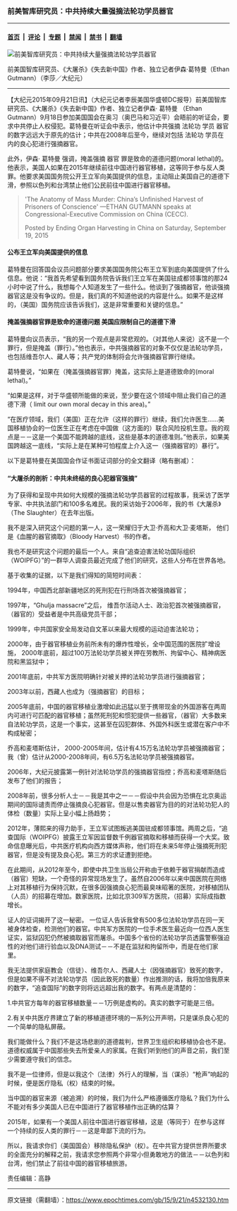 ### 前美智库研究员：中共持续大量强摘法轮功学员器官

---

#### [首页](../../../..?n4532130) &nbsp;|&nbsp; [评论](../../../../../epoch-comment?n4532130) &nbsp;|&nbsp; [专题](../../../../../epoch-special?n4532130) &nbsp;|&nbsp; [禁闻](../../../../../epoch-news?n4532130) &nbsp;|&nbsp; [禁书](../../../../../books?n4532130) &nbsp;|&nbsp; [翻墙](https://github.com/gfw-breaker/nogfw/blob/master/README.md?n4532130)


<div><img alt="前美智库研究员：中共持续大量强摘法轮功学员器官" class="attachment-djy_600_400 size-djy_600_400 wp-post-image" src="https://i.epochtimes.com/assets/uploads/2015/09/1509191157332192-600x400.jpg"/>
<div class="caption">
 <p>
  前美国智库研究员、《大屠杀》《失去新中国》作者、独立记者伊森‧葛特曼（Ethan Gutmann）（李莎／大纪元）
 </p>
</div></div><hr/><div class="post_content" id="artbody" itemprop="articleBody">
 <!-- article content begin -->
 <p>
  【大纪元2015年09月21日讯】（大纪元记者李辰美国华盛顿DC报导）前美国智库研究员、《大屠杀》《失去新中国》作者、独立记者伊森‧
  <ok href="https://www.epochtimes.com/gb/tag/%E8%91%9B%E7%89%B9%E6%9B%BC.html">
   葛特曼
  </ok>
  （Ethan Gutmann）9月18日参加美国国会在奥习（奥巴马和习近平）会晤前的听证会，要求中共停止人权侵犯。葛特曼在听证会中表示，他估计中共强摘
  <ok href="https://www.epochtimes.com/gb/tag/%E6%B3%95%E8%BD%AE%E5%8A%9F.html">
   法轮功
  </ok>
  学员
  <ok href="https://www.epochtimes.com/gb/tag/%E5%99%A8%E5%AE%98.html">
   器官
  </ok>
  的数字远远大于原先的估计；中共在2008年后至今，继续对包括
  <ok href="https://www.epochtimes.com/gb/tag/%E6%B3%95%E8%BD%AE%E5%8A%9F.html">
   法轮功
  </ok>
  学员在内的良心犯进行强摘器官。
 </p>
 <p>
  此外，伊森‧
  <ok href="https://www.epochtimes.com/gb/tag/%E8%91%9B%E7%89%B9%E6%9B%BC.html">
   葛特曼
  </ok>
  强调，掩盖强摘
  <ok href="https://www.epochtimes.com/gb/tag/%E5%99%A8%E5%AE%98.html">
   器官
  </ok>
  罪是致命的道德问题(moral lethal)的。他表示，美国人如果在2015年继续前往中国进行器官移植，这等同于参与反人类罪。他要求美国国务院公开王立军向美国提供的信息，主动阻止美国自己的道德下滑，参照以色列和台湾禁止他们公民前往中国进行器官移植。
 </p>
 <p>
 </p>
 <div id="fb-root">
 </div>
 <p>
 </p>
 <div class="fb-video" data-allowfullscreen="1" data-href="/EndingOrganHarvesting/videos/vb.1420337608183381/1656622381221568/?type=1">
  <div class="fb-xfbml-parse-ignore">
   <blockquote cite="https://www.facebook.com/EndingOrganHarvesting/videos/1656622381221568/">
    <p>
     <ok href="https://www.facebook.com/EndingOrganHarvesting/videos/1656622381221568/">
     </ok>
    </p>
    <p>
     'The Anatomy of Mass Murder: China’s Unfinished Harvest of Prisoners of Conscience' —ETHAN GUTMANN speaks at Congressional-Executive Commission on China (CECC).
    </p>
    <p>
     Posted by
     <ok href="https://www.facebook.com/EndingOrganHarvesting">
      Ending Organ Harvesting in China
     </ok>
     on Saturday, September 19, 2015
    </p>
   </blockquote>
  </div>
 </div>
 <p>
  <h4>
   公布王立军向美国提供的信息
  </h4>
  <p>
   葛特曼在回答国会议员问题部分要求美国国务院公布王立军到底向美国提供了什么信息。他说：“我首先希望看到国务院告诉我们王立军在美国驻成都领事馆的那24小时中说了什么，我想每个人知道发生了一些什么。他谈到了强摘器官，他谈强摘器官这是没有争议的。但是，我们真的不知道他说的内容是什么。如果不是这样的，（美国）国务院应该告诉我们，这是非常重要和关键的信息。”
  </p>
  <p>
   <h4>
    掩盖强摘器官罪是致命的道德问题 美国应限制自己的道德下滑
   </h4>
   <p>
    葛特曼向议员表示，“我的另一个观点是非常悲观的。（对其他人来说）这不是一个罪行，但是掩盖（罪行）。”他也表示，中共强摘器官的对象不仅仅是法轮功学员，也包括维吾尔人、藏人等；共产党的体制将会允许强摘器官罪行继续。
   </p>
   <p>
    葛特曼说，“如果在（掩盖强摘器官罪）掩盖，这实际上是道德致命的(moral lethal)。”
   </p>
   <p>
    “如果是这样，对于华盛顿所能做的来说，至少要在这个领域中阻止我们自己的道德下滑（ limit our own moral decay in this area)。”
   </p>
   <p>
    “在医疗领域，我们（美国）正在允许（这样的罪行）继续，我们允许医生……美国移植协会的一位医生正在考虑在中国做（这方面的）联合风险投机生意。我的观点是－－这是一个美国不能跨越的底线，这些是基本的道德准则。”他表示，如果美国跨越这一底线，“实际上是在某种可怕程度上介入这一（强摘器官的）暴行”。
   </p>
   <p>
    以下是葛特曼在美国国会作证书面证词部分的全文翻译（略有删减）：
   </p>
   <p>
    <h4>
     “大屠杀的剖析：中共未终结的良心犯器官强摘”
    </h4>
    <p>
     为了获得和呈现中共如何大规模的强摘法轮功学员器官的过程故事，我采访了医学专家、中共执法部门和100多名难民。我的采访始于2006年，我的书《大屠杀》（The Slaughter）在去年出版。
    </p>
    <p>
     我不是深入研究这个问题的第一人，这一荣耀归于大卫‧乔高和大卫‧麦塔斯， 他们是《血腥的器官摘取》（Bloody Harvest）书的作者。
    </p>
    <p>
     我也不是研究这个问题的最后一个人。来自“追查迫害法轮功国际组织（WOIPFG）”的一群华人调查员最近完成了他们的研究，这些人分布在世界各地。
    </p>
    <p>
     基于收集的证据，以下是我们得知的简短时间表：
    </p>
    <p>
     1994年，中国西北部新疆地区的死刑犯在行刑场首次被强摘器官；
    </p>
    <p>
     1997年，“Ghulja massacre”之后， 维吾尔活动人士、政治犯首次被强摘器官，（器官的）受益者是中共高级党员干部；
    </p>
    <p>
     1999年，中共国家安全局发动自文革以来最大规模的运动迫害法轮功；
    </p>
    <p>
     2000年，由于器官移植业务前所未有的爆炸性增长，全中国范围的医院扩增设施， 2000年底前，超过100万法轮功学员被关押在劳教所、拘留中心、精神病医院和黑监狱中；
    </p>
    <p>
     2001年底前，中共军方医院明确针对被关押的法轮功学员进行强摘器官；
    </p>
    <p>
     2003年以前，西藏人也成为（强摘器官）的目标；
    </p>
    <p>
     2005年底前，中国的器官移植业激增如此迅猛以至于携带现金的外国游客在两周内可进行可匹配的器官移植；虽然死刑犯和惯犯提供一些器官，（器官）大多数来自法轮功学员，这是一个事实，这甚至在囚犯群体、外国外科医生或潜在客户中不构成秘密；
    </p>
    <p>
     乔高和麦塔斯估计， 2000-2005年间，估计有4.15万名法轮功学员被强摘器官；我（曾）估计从2000-2008年间，有6.5万名法轮功学员被强摘器官。
    </p>
    <p>
     2006年，大纪元披露第一例针对法轮功学员的强摘器官指控；乔高和麦塔斯随后发布了他们的报告；
    </p>
    <p>
     2008年前，很多分析人士－－我是其中之一－－假设中共会因为恐惧在北京奥运期间的国际谴责而停止强摘良心犯器官。但是以售卖器官为目的的对法轮功犯人的体检（数量）实际上呈小幅上扬趋势；
    </p>
    <p>
     2012年，薄熙来的得力助手，王立军试图叛逃美国驻成都领事馆。两周之后，“追查国际（WOIPFG）披露王立军因监督数千例器官摘取和移植而获得一个大奖。致命信息曝光后，中共医疗机构向西方媒体声称，他们将在未来5年停止强摘死刑犯器官，但是没有提及良心犯。第三方的求证遭到拒绝。
    </p>
    <p>
     在此期间，从2012年至今，即使中共卫生当局公开称由于依赖于器官捐献而造成（器官）短缺，一个奇怪的异常现场发生了。虽然自2006年以来中国医院在网络上对其移植行为保持沉默，在很多因强摘良心犯而最臭味昭著的医院，对移植团队（人员）的招募在增加。数家医院，比如北京309军方医院，（招募）实际成指数增长。
    </p>
    <p>
     证人的证词揭开了这一秘密。 一位证人告诉我曾有500多位法轮功学员在同一天被身体检查，检测他们的器官。中共军方医院的一位手术医生最近向一位西人医生证实，监狱囚犯仍然被摘取器官而屠杀。中国多个省份的法轮功学员透露警察强迫性的对他们进行验血以及DNA测试－－不是在监狱和拘留所中，而是在他们家里。
    </p>
    <p>
     我无法提供家庭教会（信徒）、维吾尔人、西藏人士（因强摘器官）致死的数字，但是如果不得不对法轮功学员（因此致死的数量）作出推测的话，我将加倍我原来的数字，“追查国际”的数字则将远远超出我的数字。有两点是清楚的：
    </p>
    <p>
     1.中共官方每年的器官移植数量－－1万例是虚构的。真实的数字可能是三倍。
    </p>
    <p>
     2.有关中共医疗界建立了新的移植道德环境的一系列公开声明，只是谋杀良心犯的一个简单的隐私屏蔽。
    </p>
    <p>
     我们能做什么？我们不是这场悲剧的道德裁判，世界卫生组织和移植协会也不是。道德权威属于中国那些失去所爱亲人的家属。在我们听到他们的声音之前，我们至少需要遵守我们的信念。
    </p>
    <p>
     我不是一位律师，但是以我这个（法律）外行人的理解，当（谋杀）“枪声”响起的时候，便是医疗隐私（权）结束的时候。
    </p>
    <p>
     当中国的器官来源（被追溯）的时候，我们为什么严格遵循医疗隐私？我们为什么不能对有多少美国人已在中国进行了器官移植作出正确的估算？
    </p>
    <p>
     2015年，如果有一个美国人前往中国进行器官移植，这是（等同于）在参与这样一个持续的反人类的罪行－－这是卑鄙下流的行为。
    </p>
    <p>
     所以，我请求你们（美国国会）移除隐私保护（权）。在中共官方提供世界所要求的全面充分的解释之前，我请求您参照两个非常小但勇敢地方的做法－－以色列和台湾，他们禁止了前往中国的器官移植旅游。
    </p>
    <p>
     责任编辑：高静
    </p>
    <!-- article content end -->
    <div id="below_article_ad">
    </div>
   </p>
  </p>
 </p>
</div>


---

原文链接（需翻墙）：https://www.epochtimes.com/gb/15/9/21/n4532130.htm